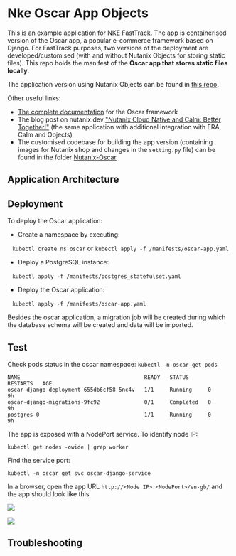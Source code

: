# Nke Oscar App Objects

This is an example application for NKE FastTrack. The app is containerised version of the Oscar app, a popular e-commerce framework based on Django. For FastTrack purposes, two versions of the deployment are developed/customised (with and without Nutanix Objects for storing static files). This repo holds the manifest of the **Oscar app that stores static files locally**. 

The application version using Nutanix Objects can be found in [this repo](https://gitlab.steph-infra.emeagso.lab/pracdev/nke-oscar-app_objects).

Other useful links:

* [The complete documentation](https://django-oscar.readthedocs.io/en/latest/) for the Oscar framework
* The blog post on nutanix.dev ["Nutanix Cloud Native and Calm: Better Together!"](https://developer.nutanix.com/2019/01/13/nutanix-cloud-native-and-calm-better-together/) (the same application with additional integration with ERA, Calm and Objects)
* The customised codebase for building the app version (containing images for Nutanix shop and changes in the `setting.py` file) can be found in the folder [Nutanix-Oscar](https://github.com/nx-mjelicic/nke_oscar_app/tree/main/Nutanix-Oscar) 

## Application Architecture



## Deployment
To deploy the Oscar application:

* Create a namespace by executing:

  ``` kubectl create ns oscar``` or ```kubectl apply -f /manifests/oscar-app.yaml```

* Deploy a PostgreSQL instance:

  ``` kubectl apply -f /manifests/postgres_statefulset.yaml```

* Deploy the Oscar application:

  ``` kubectl apply -f /manifests/oscar-app.yaml```


Besides the oscar application, a migration job will be created during which the database schema will be created and data will be imported. 

## Test

Check pods status in the oscar namespace:
``` kubectl -n oscar get pods ```

```
NAME                                       READY   STATUS      RESTARTS   AGE
oscar-django-deployment-655db6cf58-5nc4v   1/1     Running     0          9h
oscar-django-migrations-9fc92              0/1     Completed   0          9h
postgres-0                                 1/1     Running     0          9h
```


The app is exposed with a NodePort service. To identify node IP:

``` kubectl get nodes -owide | grep worker ```

Find the service port:


``` kubectl -n oscar get svc oscar-django-service ```

In a browser, open the app URL `http://<Node IP>:<NodePort>/en-gb/`  and the app should look like this

![](/oscar_images/oscar.png)

![](/oscar_images/oscar_all_products.png)

## Troubleshooting